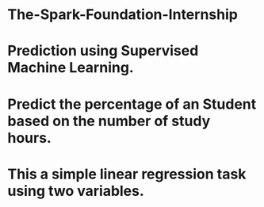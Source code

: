 # The-Spark-Foundation-Internship

# Prediction using Supervised Machine Learning.
# Predict the percentage of an Student based on the number of study hours.
# This a simple linear regression task using two variables.
